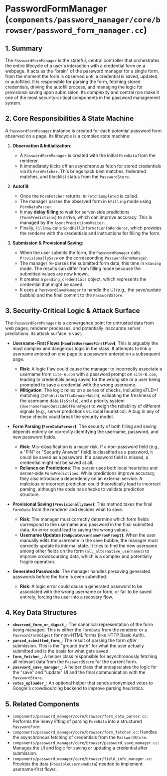 # PasswordFormManager (`components/password_manager/core/browser/password_form_manager.cc`)

## 1. Summary

The `PasswordFormManager` is the stateful, central controller that orchestrates the entire lifecycle of a user's interaction with a credential form on a webpage. It acts as the "brain" of the password manager for a single form, from the moment the form is observed until a credential is saved, updated, or autofilled. It is responsible for parsing the form, fetching stored credentials, driving the autofill process, and managing the logic for provisional saving upon submission. Its complexity and central role make it one of the most security-critical components in the password management system.

## 2. Core Responsibilities & State Machine

A `PasswordFormManager` instance is created for each potential password form observed on a page. Its lifecycle is a complex state machine:

1.  **Observation & Initialization**:
    *   A `PasswordFormManager` is created with the initial `FormData` from the renderer.
    *   It immediately kicks off an asynchronous fetch for stored credentials via its `FormFetcher`. This brings back best matches, federated matches, and blocklist status from the `PasswordStore`.

2.  **Autofill**:
    *   Once the `FormFetcher` returns, `OnFetchCompleted` is called.
    *   The manager parses the observed form in `kFilling` mode using `FormDataParser`.
    *   It may **delay filling** to wait for server-side predictions (`FormPredictions`) to arrive, which can improve accuracy. This is managed by the `AsyncPredictionsWaiter`.
    *   Finally, `FillNow` calls `SendFillInformationToRenderer`, which provides the renderer with the credentials and instructions for filling the form.

3.  **Submission & Provisional Saving**:
    *   When the user submits the form, the `PasswordManager` calls `ProvisionallySave` on the corresponding `PasswordFormManager`.
    *   The manager re-parses the submitted form data, this time in `kSaving` mode. The results can differ from filling mode because the submitted values are now known.
    *   It creates a `pending_credentials` object, which represents the credential that might be saved.
    *   It uses a `PasswordSaveManager` to handle the UI (e.g., the save/update bubble) and the final commit to the `PasswordStore`.

## 3. Security-Critical Logic & Attack Surface

The `PasswordFormManager` is a convergence point for untrusted data from web pages, renderer processes, and potentially inaccurate server predictions. Its attack surface is vast.

*   **Username-First Flows (`HandleUsernameFirstFlow`)**: This is arguably the most complex and dangerous logic in the class. It attempts to link a username entered on one page to a password entered on a subsequent page.
    *   **Risk**: A logic flaw could cause the manager to incorrectly associate a username from `site-A.com` with a password prompt on `site-B.com`, leading to credentials being saved for the wrong site or a user being prompted to save a credential with the wrong username.
    *   **Mitigation**: The logic relies on a series of checks, including eTLD+1 matching (`IsPublicSuffixDomainMatch`), validating the freshness of the username data (`IsStale`), and a priority system (`UsernameFoundOutsideOfFormType`) to weigh the reliability of different signals (e.g., server predictions vs. local heuristics). A bug in any of these checks could break the security model.

*   **Form Parsing (`FormDataParser`)**: The security of both filling and saving depends entirely on correctly identifying the username, password, and new password fields.
    *   **Risk**: Mis-classification is a major risk. If a non-password field (e.g., a "PIN" or "Security Answer" field) is classified as a password, it could be saved as a password. If a password field is missed, a credential might not be saved at all.
    *   **Reliance on Predictions**: The parser uses both local heuristics and server-side `FormPredictions`. While predictions improve accuracy, they also introduce a dependency on an external service. A malicious or incorrect prediction could theoretically lead to incorrect parsing, although the code has checks to validate prediction structure.

*   **Provisional Saving (`ProvisionallySave`)**: This method takes the final `FormData` from the renderer and decides what to save.
    *   **Risk**: The manager must correctly determine which form fields correspond to the username and password in the final submitted data. An error could lead to saving the wrong values.
    *   **Username Updates (`OnUpdateUsernameFromPrompt`)**: When the user manually edits the username in the save bubble, the manager must correctly update its internal state. It tries to find the new username among other fields on the form (`all_alternative_usernames`) to improve crowdsourcing data, which is a complex and potentially fragile operation.

*   **Generated Passwords**: The manager handles presaving generated passwords before the form is even submitted.
    *   **Risk**: A logic error could cause a generated password to be associated with the wrong username or form, or fail to be saved entirely, forcing the user into a recovery flow.

## 4. Key Data Structures

*   **`observed_form_or_digest_`**: The canonical representation of the form being managed. This is either the `FormData` from the renderer or a `PasswordFormDigest` for non-HTML forms (like HTTP Basic Auth).
*   **`parsed_submitted_form_`**: The result of parsing the form *after* submission. This is the "ground truth" for what the user actually submitted and is the basis for what gets saved.
*   **`form_fetcher_`**: A helper class responsible for asynchronously fetching all relevant data from the `PasswordStore` for the current form.
*   **`password_save_manager_`**: A helper class that encapsulates the logic for the "save" and "update" UI and the final communication with the `PasswordStore`.
*   **`votes_uploader_`**: An optional helper that sends anonymized votes to Google's crowdsourcing backend to improve parsing heuristics.

## 5. Related Components

*   `components/password_manager/core/browser/form_data_parser.cc`: Performs the heavy lifting of parsing `FormData` into a structured `PasswordForm`.
*   `components/password_manager/core/browser/form_fetcher.cc`: Handles the asynchronous fetching of credentials from the `PasswordStore`.
*   `components/password_manager/core/browser/password_save_manager.cc`: Manages the UI and logic for saving or updating a credential after submission.
*   `components/password_manager/core/browser/field_info_manager.cc`: Provides the data (`PossibleUsernameData`) needed to implement username-first flows.